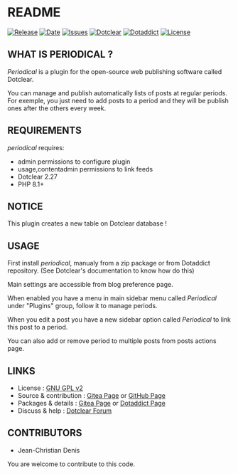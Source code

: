# README

[![Release](https://img.shields.io/github/v/release/JcDenis/periodical)](https://github.com/JcDenis/periodical/releases)
[![Date](https://img.shields.io/github/release-date/JcDenis/periodical)](https://github.com/JcDenis/periodical/releases)
[![Issues](https://img.shields.io/github/issues/JcDenis/periodical)](https://github.com/JcDenis/periodical/issues)
[![Dotclear](https://img.shields.io/badge/dotclear-v2.27-blue.svg)](https://fr.dotclear.org/download)
[![Dotaddict](https://img.shields.io/badge/dotaddict-official-green.svg)](https://plugins.dotaddict.org/dc2/details/periodical)
[![License](https://img.shields.io/github/license/JcDenis/periodical)](https://github.com/JcDenis/periodical/blob/master/LICENSE)

## WHAT IS PERIODICAL ?

_Periodical_ is a plugin for the open-source 
web publishing software called Dotclear.

You can manage and publish automatically lists of posts 
at regular periods. For exemple, you just need to add posts to a period 
and they will be publish ones after the others every week.

## REQUIREMENTS

 _periodical_ requires: 

  * admin permissions to configure plugin
  * usage,contentadmin permissions to link feeds
  * Dotclear 2.27
  * PHP 8.1+

## NOTICE

This plugin creates a new table on Dotclear database !

## USAGE

First install _periodical_, manualy from a zip package or from 
Dotaddict repository. (See Dotclear's documentation to know how do this)

Main settings are accessible from blog preference page.

When enabled you have a menu in main sidebar menu called _Periodical_ 
under "Plugins" group, follow it to manage periods.

When you edit a post you have a new sidebar option called _Periodical_
to link this post to a period.

You can also add or remove period to multiple posts from posts actions page.

## LINKS

 * License : [GNU GPL v2](https://www.gnu.org/licenses/old-licenses/lgpl-2.0.html)
 * Source & contribution : [Gitea Page](http://gitea.jcdenis.fr/Dotclear/periodical) or [GitHub Page](https://github.com/JcDenis/periodical)
 * Packages & details : [Gitea Page](http://gitea.jcdenis.fr/Dotclear/periodical/releases) or [Dotaddict Page](https://plugins.dotaddict.org/dc2/details/periodical)
 * Discuss & help : [Dotclear Forum](https://forum.dotclear.org/viewtopic.php?id=42289)

## CONTRIBUTORS

 * Jean-Christian Denis

 You are welcome to contribute to this code.